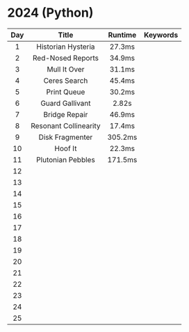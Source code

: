 # 2024 (Python)

| Day  | Title                           | Runtime | Keywords |
| :-:  | :-:                             | :-:     | :-:      |
| 1    | Historian Hysteria              | 27.3ms  ||
| 2    | Red-Nosed Reports               | 34.9ms  ||
| 3    | Mull It Over                    | 31.1ms  ||
| 4    | Ceres Search                    | 45.4ms  ||
| 5    | Print Queue                     | 30.2ms  ||
| 6    | Guard Gallivant                 | 2.82s   ||
| 7    | Bridge Repair                   | 46.9ms  ||
| 8    | Resonant Collinearity           | 17.4ms  ||
| 9    | Disk Fragmenter                 | 305.2ms ||
| 10   | Hoof It                         | 22.3ms  ||
| 11   | Plutonian Pebbles               | 171.5ms ||
| 12   | ||
| 13   | ||
| 14   | ||
| 15   | ||
| 16   | ||
| 17   | ||
| 18   | ||
| 19   | ||
| 20   | ||
| 21   | ||
| 22   | ||
| 23   | ||
| 24   | ||
| 25   | ||
